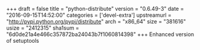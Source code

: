 +++
draft = false
title = "python-distribute"
version = "0.6.49-3"
date = "2016-09-15T14:52:00"
categories = ['devel-extra']
upstreamurl = "http://pypi.python.org/pypi/distribute"
arch = "x86_64"
size = "381616"
usize = "2412315"
sha1sum = "6d0de21a4e466c357872ba24043b7f1060814398"
+++
Enhanced version of setuptools